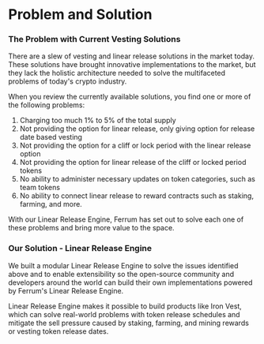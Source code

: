 # Problem and Solution

### The Problem with Current Vesting Solutions

There are a slew of vesting and linear release solutions in the market today. These solutions have brought innovative implementations to the market, but they lack the holistic architecture needed to solve the multifaceted problems of today's crypto industry.

When you review the currently available solutions, you find one or more of the following problems:

1. Charging too much 1% to 5% of the total supply
2. Not providing the option for linear release, only giving option for release date based vesting
3. Not providing the option for a cliff or lock period with the linear release option
4. Not providing the option for linear release of the cliff or locked period tokens
5. No ability to administer necessary updates on token categories, such as team tokens
6. No ability to connect linear release to reward contracts such as staking, farming, and more.

With our Linear Release Engine, Ferrum has set out to solve each one of these problems and bring more value to the space.

### Our Solution - Linear Release Engine

We built a modular Linear Release Engine to solve the issues identified above and to enable extensibility so the open-source community and developers around the world can build their own implementations powered by Ferrum's Linear Release Engine.

Linear Release Engine makes it possible to build products like Iron Vest, which can solve real-world problems with token release schedules and mitigate the sell pressure caused by staking, farming, and mining rewards or vesting token release dates.
